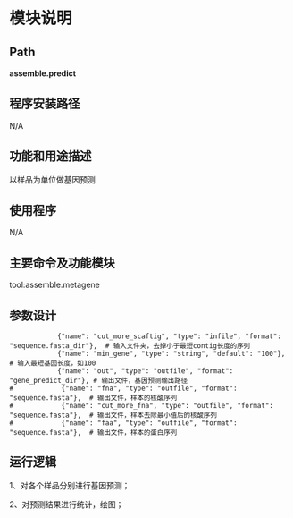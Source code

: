 
模块说明
==========================

Path
-----------

**assemble.predict**

程序安装路径
-----------------------------------
N/A

功能和用途描述
-----------------------------------

以样品为单位做基因预测

使用程序
-----------------------------------

N/A

主要命令及功能模块
-----------------------------------

tool:assemble.metagene

参数设计
-----------------------------------

```
            {"name": "cut_more_scaftig", "type": "infile", "format": "sequence.fasta_dir"},  # 输入文件夹，去掉小于最短contig长度的序列
            {"name": "min_gene", "type": "string", "default": "100"},  # 输入最短基因长度，如100
            {"name": "out", "type": "outfile", "format": "gene_predict_dir"}, # 输出文件，基因预测输出路径
#            {"name": "fna", "type": "outfile", "format": "sequence.fasta"},  # 输出文件，样本的核酸序列
#            {"name": "cut_more_fna", "type": "outfile", "format": "sequence.fasta"},  # 输出文件，样本去除最小值后的核酸序列
#            {"name": "faa", "type": "outfile", "format": "sequence.fasta"},  # 输出文件，样本的蛋白序列
   ```


运行逻辑
-----------------------------------
1、对各个样品分别进行基因预测；

2、对预测结果进行统计，绘图；

